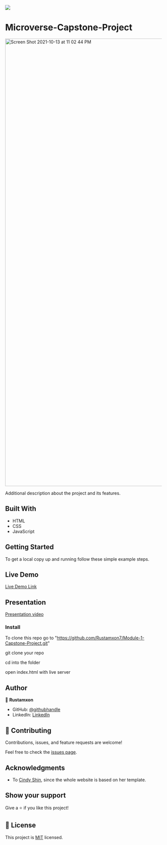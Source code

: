![](https://img.shields.io/badge/Microverse-blueviolet)

# Microverse-Capstone-Project

<img width="1438" alt="Screen Shot 2021-10-13 at 11 02 44 PM" src="https://user-images.githubusercontent.com/69011963/137188289-14e79e66-2b7f-4b3a-9a0c-3502a99199fd.png">

Additional description about the project and its features.

## Built With

- HTML
- CSS
- JavaScript

## Getting Started

To get a local copy up and running follow these simple example steps.

<!-- ### Prerequisites

- HTML
- CSS
- JavaScript
- Git
- GitHub -->

## Live Demo

[Live Demo Link](https://rustamxon7.github.io/Business-Marathon-website/)

## Presentation

[Presentation video](https://www.loom.com/share/d7473763cda64171918df056808f02bb)

### Install

To clone this repo go to "https://github.com/Rustamxon7/Module-1-Capstone-Project.git"

git clone your repo

cd into the folder

open index.html with live server

## Author

👤 **Rustamxon**

- GitHub: [@githubhandle](https://github.com/Rustamxon7)
- LinkedIn: [LinkedIn](https://www.linkedin.com/in/rustamjon-tolipov-6a831020b)

## 🤝 Contributing

Contributions, issues, and feature requests are welcome!

Feel free to check the [issues page](https://github.com/Rustamxon7/Module-1-Capstone-Project/issues).

## Acknowledgments

- To [Cindy Shin](https://www.behance.net/adagio07), since the whole website is based on her template.

## Show your support

Give a ⭐️ if you like this project!

## 📝 License

This project is [MIT](./MIT.md) licensed.
